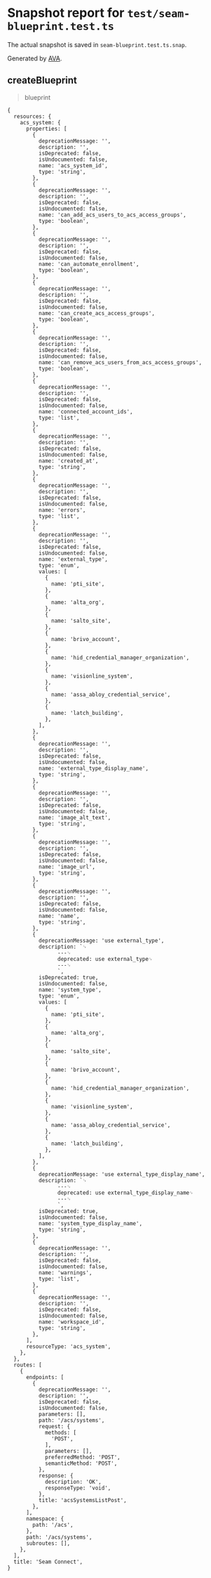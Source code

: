 # Snapshot report for `test/seam-blueprint.test.ts`

The actual snapshot is saved in `seam-blueprint.test.ts.snap`.

Generated by [AVA](https://avajs.dev).

## createBlueprint

> blueprint

    {
      resources: {
        acs_system: {
          properties: [
            {
              deprecationMessage: '',
              description: '',
              isDeprecated: false,
              isUndocumented: false,
              name: 'acs_system_id',
              type: 'string',
            },
            {
              deprecationMessage: '',
              description: '',
              isDeprecated: false,
              isUndocumented: false,
              name: 'can_add_acs_users_to_acs_access_groups',
              type: 'boolean',
            },
            {
              deprecationMessage: '',
              description: '',
              isDeprecated: false,
              isUndocumented: false,
              name: 'can_automate_enrollment',
              type: 'boolean',
            },
            {
              deprecationMessage: '',
              description: '',
              isDeprecated: false,
              isUndocumented: false,
              name: 'can_create_acs_access_groups',
              type: 'boolean',
            },
            {
              deprecationMessage: '',
              description: '',
              isDeprecated: false,
              isUndocumented: false,
              name: 'can_remove_acs_users_from_acs_access_groups',
              type: 'boolean',
            },
            {
              deprecationMessage: '',
              description: '',
              isDeprecated: false,
              isUndocumented: false,
              name: 'connected_account_ids',
              type: 'list',
            },
            {
              deprecationMessage: '',
              description: '',
              isDeprecated: false,
              isUndocumented: false,
              name: 'created_at',
              type: 'string',
            },
            {
              deprecationMessage: '',
              description: '',
              isDeprecated: false,
              isUndocumented: false,
              name: 'errors',
              type: 'list',
            },
            {
              deprecationMessage: '',
              description: '',
              isDeprecated: false,
              isUndocumented: false,
              name: 'external_type',
              type: 'enum',
              values: [
                {
                  name: 'pti_site',
                },
                {
                  name: 'alta_org',
                },
                {
                  name: 'salto_site',
                },
                {
                  name: 'brivo_account',
                },
                {
                  name: 'hid_credential_manager_organization',
                },
                {
                  name: 'visionline_system',
                },
                {
                  name: 'assa_abloy_credential_service',
                },
                {
                  name: 'latch_building',
                },
              ],
            },
            {
              deprecationMessage: '',
              description: '',
              isDeprecated: false,
              isUndocumented: false,
              name: 'external_type_display_name',
              type: 'string',
            },
            {
              deprecationMessage: '',
              description: '',
              isDeprecated: false,
              isUndocumented: false,
              name: 'image_alt_text',
              type: 'string',
            },
            {
              deprecationMessage: '',
              description: '',
              isDeprecated: false,
              isUndocumented: false,
              name: 'image_url',
              type: 'string',
            },
            {
              deprecationMessage: '',
              description: '',
              isDeprecated: false,
              isUndocumented: false,
              name: 'name',
              type: 'string',
            },
            {
              deprecationMessage: 'use external_type',
              description: `␊
                    ---␊
                    deprecated: use external_type␊
                    ---␊
                    `,
              isDeprecated: true,
              isUndocumented: false,
              name: 'system_type',
              type: 'enum',
              values: [
                {
                  name: 'pti_site',
                },
                {
                  name: 'alta_org',
                },
                {
                  name: 'salto_site',
                },
                {
                  name: 'brivo_account',
                },
                {
                  name: 'hid_credential_manager_organization',
                },
                {
                  name: 'visionline_system',
                },
                {
                  name: 'assa_abloy_credential_service',
                },
                {
                  name: 'latch_building',
                },
              ],
            },
            {
              deprecationMessage: 'use external_type_display_name',
              description: `␊
                    ---␊
                    deprecated: use external_type_display_name␊
                    ---␊
                    `,
              isDeprecated: true,
              isUndocumented: false,
              name: 'system_type_display_name',
              type: 'string',
            },
            {
              deprecationMessage: '',
              description: '',
              isDeprecated: false,
              isUndocumented: false,
              name: 'warnings',
              type: 'list',
            },
            {
              deprecationMessage: '',
              description: '',
              isDeprecated: false,
              isUndocumented: false,
              name: 'workspace_id',
              type: 'string',
            },
          ],
          resourceType: 'acs_system',
        },
      },
      routes: [
        {
          endpoints: [
            {
              deprecationMessage: '',
              description: '',
              isDeprecated: false,
              isUndocumented: false,
              parameters: [],
              path: '/acs/systems',
              request: {
                methods: [
                  'POST',
                ],
                parameters: [],
                preferredMethod: 'POST',
                semanticMethod: 'POST',
              },
              response: {
                description: 'OK',
                responseType: 'void',
              },
              title: 'acsSystemsListPost',
            },
          ],
          namespace: {
            path: '/acs',
          },
          path: '/acs/systems',
          subroutes: [],
        },
      ],
      title: 'Seam Connect',
    }
